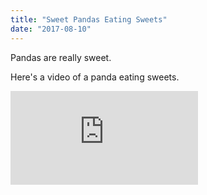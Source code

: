 ```yaml
---
title: "Sweet Pandas Eating Sweets"
date: "2017-08-10"
---
```


Pandas are really sweet.

Here's a video of a panda eating sweets.

<iframe class="youtubeIframe" src="https://www.youtube.com/embed/4n0xNbfJLR8" frameborder="0" allowfullscreen></iframe>
